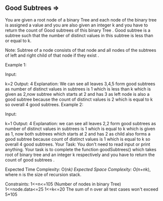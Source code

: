 Good Subtrees  =>
-------------



You are given a root node of a binary Tree and each node of the binary tree is assigned a value and you are also given an integer k and you have to return the count of Good subtrees of this binary Tree . Good subtree is a subtree such that the number of distinct values in this subtree is less than or equal to k.

Note: Subtree of a node consists of that node and all nodes of the subtrees of left and right child  of that node  if they exist .

Example 1:

Input:

k=2
Output: 4
Explanation:
We can see all leaves 3,4,5 form good subtrees as number of distinct values in subtrees is 1 which is less than k which is given as 2,now  subtree which starts at 2 and has 3 as left node  is also a good subtree because the count of distinct values is 2 which is equal to k so overall 4 good subtrees.
Example 2:

Input:

k=1
Output: 4
Explanation:
we can see all leaves 2,2 form good subtrees as number of distinct values in subtrees is 1 which is equal to k which is given as 1, now  both subtrees which starts at 2 and has 2 as child also forms  a good subtree because count of distinct values is 1 which is equal to k so overall 4 good subtrees.
Your Task:
You don't need to read input or print anything. Your task is to complete the function goodSubtrees() which takes root of binary tree  and an integer k respectively and you have to  return the count of good subtrees .

Expected Time Complexity: O(n*k)
Expected Space Complexity: O(n+n*k), where n is the size of recursion stack.

Constraints:
1<=n<=105 (Number of nodes in binary Tree)
1<=node.data<=25
1<=k<=20
The sum of n over all test cases won't exceed 5*105
